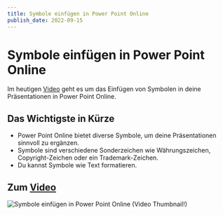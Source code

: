```yaml
---
title: Symbole einfügen in Power Point Online
publish_date: 2022-09-15
---
```


# Symbole einfügen in Power Point Online

Im heutigen [Video](https://youtu.be/3sCqEAJ8PQU) geht es um das Einfügen von Symbolen in deine Präsentationen in Power Point Online. 

## Das Wichtigste in Kürze

- Power Point Online bietet diverse Symbole, um deine Präsentationen sinnvoll zu ergänzen.
- Symbole sind verschiedene Sonderzeichen wie Währungszeichen, Copyright-Zeichen oder ein Trademark-Zeichen.
- Du kannst Symbole wie Text formatieren.  

## Zum [Video](https://youtu.be/3sCqEAJ8PQU)

![Symbole einfügen in Power Point Online (Video Thumbnail!)](../thumbnails/Fertig350.jpg "Symbole einfügen in Power Point Online (Video Thumbnail!)")